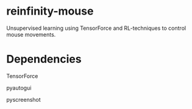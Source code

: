 # reinfinity-mouse
Unsupervised learning using TensorForce and RL-techniques to control mouse movements.

# Dependencies
TensorForce 

pyautogui

pyscreenshot
